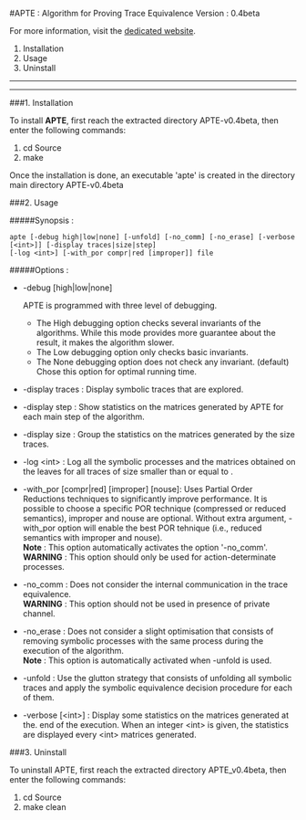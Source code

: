 #APTE : Algorithm for Proving Trace Equivalence
Version : 0.4beta

For more information, visit the [dedicated website](http://projects.lsv.ens-cachan.fr/APTE/).


1. Installation
2. Usage 
3. Uninstall

********************************
********************************

###1. Installation

To install **APTE**, first reach the extracted directory APTE-v0.4beta, then enter the following commands:

1. cd Source
2. make

Once the installation is done, an executable 'apte' is created in the directory main directory APTE-v0.4beta

###2. Usage

#####Synopsis :

	apte [-debug high|low|none] [-unfold] [-no_comm] [-no_erase] [-verbose [<int>]] [-display traces|size|step]
	[-log <int>] [-with_por compr|red [improper]] file

#####Options :

- -debug [high|low|none]

    APTE is programmed with three level of debugging.
    + The High debugging option checks several invariants of the algorithms. While this mode provides more guarantee about the result, it makes the algorithm slower.
    + The Low debugging option only checks basic invariants. 
    + The None debugging option does not check any invariant. (default) Chose this option for optimal running time.

- -display traces : Display symbolic traces that are explored. 

- -display step : Show statistics on the matrices generated by APTE for each main step of the algorithm.

- -display size : Group the statistics on the matrices generated by the size traces.

- -log &lt;int&gt; : Log all the symbolic processes and the matrices obtained on the leaves for all traces of size smaller than or equal to <int>.
-  -with_por [compr|red] [improper] [nouse]: Uses Partial Order Reductions techniques to significantly
          improve performance. It is possible to choose a specific POR technique (compressed
          or reduced semantics), improper and nouse are optional. Without extra argument, -with_por option
          will enable the best POR tehnique (i.e., reduced semantics with improper and nouse).  
**Note** : This option automatically activates the option '-no_comm'.  
**WARNING** : This option should only be used for action-determinate processes.

- -no_comm : Does not consider the internal communication in the trace equivalence.  
**WARNING** : This option should not be used in presence of private channel.

- -no_erase : Does not consider a slight optimisation that consists of removing symbolic processes with the same process during the execution of the algorithm.  
**Note** : This option is automatically activated when -unfold is used.

- -unfold : Use the glutton strategy that consists of unfolding all symbolic traces
          and apply the symbolic equivalence decision procedure for each of them.

- -verbose [&lt;int&gt;] : Display some statistics on the matrices generated at the.
          end of the execution. When an integer &lt;int&gt; is given, the statistics are displayed
          every &lt;int&gt; matrices generated.

###3. Uninstall

To uninstall APTE, first reach the extracted directory APTE_v0.4beta, then enter the following commands:

1. cd Source
2. make clean
